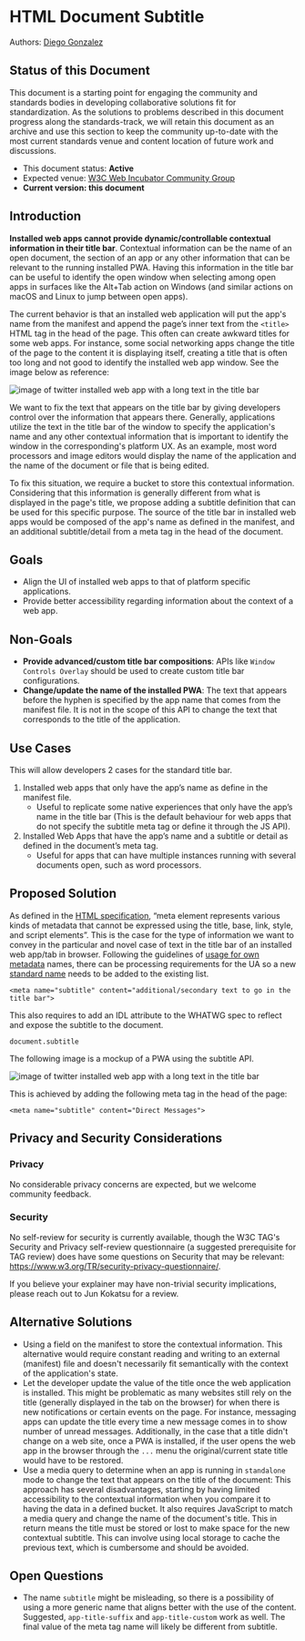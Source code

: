  # HTML Document Subtitle

Authors: [Diego Gonzalez](https://github.com/diekus)

## Status of this Document
This document is a starting point for engaging the community and standards bodies in developing collaborative solutions fit for standardization. As the solutions to problems described in this document progress along the standards-track, we will retain this document as an archive and use this section to keep the community up-to-date with the most current standards venue and content location of future work and discussions.
* This document status: **Active**
* Expected venue: [W3C Web Incubator Community Group](https://wicg.io/)
* **Current version: this document**
    
## Introduction



**Installed web apps cannot provide dynamic/controllable contextual information in their title bar**. Contextual information can be the name of an open document, the section of an app or any other information that can be relevant to the running installed PWA. Having this information in the title bar can be useful to identify the open window when selecting among open apps in surfaces like the Alt+Tab action on Windows (and similar actions on macOS and Linux to jump between open apps).

 The current behavior is that an installed web application will put the app's name from the manifest and append the page’s inner text from the `<title>` HTML tag in the head of the page. This often can create awkward titles for some web apps. For instance, some social networking apps change the title of the page to the content it is displaying itself, creating a title that is often too long and not good to identify the installed web app window. See the image below as reference:

![image of twitter installed web app with a long text in the title bar](webAppTitleBar1.png)

We want to fix the text that appears on the title bar by giving developers control over the information that appears there. Generally, applications utilize the text in the title bar of the window to specify the application's name and any other contextual information that is important to identify the window in the corresponding's platform UX. As an example, most word processors and image editors would display the name of the application and the name of the document or file that is being edited.

To fix this situation, we require a bucket to store this contextual information. Considering that this information is generally different from what is displayed in the page's title, we propose adding a subtitle definition that can be used for this specific purpose. The source of the title bar in installed web apps would be composed of the app's name as defined in the manifest, and an additional subtitle/detail from a meta tag in the head of the document.

## Goals
* Align the UI of installed web apps to that of platform specific applications.
* Provide better accessibility regarding information about the context of a web app.

## Non-Goals
* **Provide advanced/custom title bar compositions**: APIs like `Window Controls Overlay` should be used to create custom title bar configurations.
* **Change/update the name of the installed PWA**: The text that appears before the hyphen is specified by the app name that comes from the manifest file. It is not in the scope of this API to change the text that corresponds to the title of the application.

## Use Cases
This will allow developers 2 cases for the standard title bar.
1.	Installed web apps that only have the app’s name as define in the manifest file.
    * Useful to replicate some native experiences that only have the app’s name in the title bar (This is the default behaviour for web apps that do not specify the subtitle meta tag or define it through the JS API).
2.	Installed Web Apps that have the app’s name and a subtitle or detail as defined in the document’s meta tag.
    * Useful for apps that can have multiple instances running with several documents open, such as word processors.

## Proposed Solution

As defined in the [HTML specification](https://html.spec.whatwg.org/multipage/semantics.html#the-meta-element), “meta element represents various kinds of metadata that cannot be expressed using the title, base, link, style, and script elements”. This is the case for the type of information we want to convey in the particular and novel case of text in the title bar of an installed web app/tab in browser. Following the guidelines of [usage for own metadata](https://html.spec.whatwg.org/multipage/semantics.html#other-metadata-names) names, there can be processing requirements for the UA so a new [standard name](https://html.spec.whatwg.org/#standard-metadata-names) needs to be added to the existing list. 

`<meta name="subtitle" content="additional/secondary text to go in the title bar">`

This also requires to add an IDL attribute to the WHATWG spec to reflect and expose the subtitle to the document.

`document.subtitle`

The following image is a mockup of a PWA using the subtitle API.

![image of twitter installed web app with a long text in the title bar](webAppTitleBar2.png)

This is achieved by adding the following meta tag in the head of the page:

`<meta name="subtitle" content="Direct Messages">`

## Privacy and Security Considerations

### Privacy
No considerable privacy concerns are expected, but we welcome community feedback.

### Security

No self-review for security is currently available, though the W3C TAG's Security and Privacy self-review questionnaire (a suggested prerequisite for TAG review) does have some questions on Security that may be relevant: https://www.w3.org/TR/security-privacy-questionnaire/.

If you believe your explainer may have non-trivial security implications, please reach out to Jun Kokatsu for a review. 

## Alternative Solutions

* Using a field on the manifest to store the contextual information. This alternative would require constant reading and writing to an external (manifest) file and doesn't necessarily fit semantically with the context of the application's state.
* Let the developer update the value of the title once the web application is installed. This might be problematic as  many websites still rely on the title (generally displayed in the tab on the browser) for when there is new notifications or certain events on the page. For instance, messaging apps can update the title every time a new message comes in to show number of unread messages. Additionally, in the case that a title didn't change on a web site, once a PWA is installed, if the user opens the web app in the browser through the `...` menu the original/current state title would have to be restored.
* Use a media query to determine when an app is running in `standalone` mode to change the text that appears on the title of the document: This approach has several disadvantages, starting by having limited accessibility to the contextual information when you compare it to having the data in a defined bucket. It also requires JavaScript to match a media query and change the name of the document's title. This in return means the title must be stored or lost to make space for the new contextual subtitle. This can involve using local storage to cache the previous text, which is cumbersome and should be avoided.   
           
## Open Questions

* The name `subtitle` might be misleading, so there is a possibility of using a more generic name that aligns better with the use of the content. Suggested, `app-title-suffix` and `app-title-custom` work as well. The final value of the meta tag name will likely be different from subtitle.
